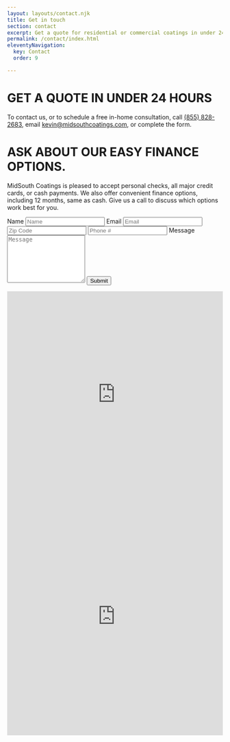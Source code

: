```yaml
---
layout: layouts/contact.njk
title: Get in touch
section: contact
excerpt: Get a quote for residential or commercial coatings in under 24 hours. To contact us, or to schedule a free in-home consultation, call (855) 828-2683, email kevin@midsouthcoatings.com, or complete the form.
permalink: /contact/index.html
eleventyNavigation:
  key: Contact
  order: 9

---
```


# GET A QUOTE IN UNDER 24 HOURS 

To contact us, or to schedule a free in-home consultation, call <a href="tel:8558282683">(855) 828-2683</a>, email <a href="mailto:kevin@midsouthcoatings.com?subject=Inquiry from https://midsouthcoatings.com">kevin@midsouthcoatings.com</a>, or complete the form.

# ASK ABOUT OUR EASY<span class="linebreak"></span> FINANCE OPTIONS.

MidSouth Coatings is pleased to accept personal checks, all major credit cards, or cash payments. We also offer convenient finance options, including 12 months, same as cash. Give us a call to discuss which options work best for you.

<div class="grid-container contact">
<div class="left">
<form name="contact" method="POST" netlify>
  <label for="name">Name</label>
  <input type="text" name="name" id="name" autocomplete="name" placeholder="Name" title="Please enter your name" required>
  <label for="email">Email</label>
  <input type="email" name="email" id="email" autocomplete="email" placeholder="Email" title="The domain portion of the email address is invalid (the portion after the @)." pattern="^([^\x00-\x20\x22\x28\x29\x2c\x2e\x3a-\x3c\x3e\x40\x5b-\x5d\x7f-\xff]+|\x22([^\x0d\x22\x5c\x80-\xff]|\x5c[\x00-\x7f])*\x22)(\x2e([^\x00-\x20\x22\x28\x29\x2c\x2e\x3a-\x3c\x3e\x40\x5b-\x5d\x7f-\xff]+|\x22([^\x0d\x22\x5c\x80-\xff]|\x5c[\x00-\x7f])*\x22))*\x40([^\x00-\x20\x22\x28\x29\x2c\x2e\x3a-\x3c\x3e\x40\x5b-\x5d\x7f-\xff]+|\x5b([^\x0d\x5b-\x5d\x80-\xff]|\x5c[\x00-\x7f])*\x5d)(\x2e([^\x00-\x20\x22\x28\x29\x2c\x2e\x3a-\x3c\x3e\x40\x5b-\x5d\x7f-\xff]+|\x5b([^\x0d\x5b-\x5d\x80-\xff]|\x5c[\x00-\x7f])*\x5d))*(\.\w{2,})+$" required>
  <input type="text" name="zipcode" id="zipcode" autocomplete="zipcode" placeholder="Zip Code" title="Zip Code" required>
  <input type="phone" name="phone" id="phone" autocomplete="phone" placeholder="Phone #" title="Phone #" required>
  <label for="message">Message</label>
  <textarea name="message" id="message" placeholder="Message" rows="7" required></textarea>
<!--   <fieldset name="application">
    <input type="checkbox" name="residential" value="residential" id="residential" >
      <label for="residential">Residential</label>
    <input type="checkbox" name="commercial" value="commercial" id="commercial">
      <label for="commercial">Commercial</label>
    <input type="checkbox" name="decking" value="decking" id="decking">
      <label for="decking">Decking</label>
  </fieldset> -->
  <!-- <input type="hidden" name="subject" value="Form submission from midsouthcoatings.com contact form: {{name}} {{email}}"> -->
  <button type="submit" name="submit">Submit</button>
</form>
</div>
<div class="right">
<iframe class="mobile" src="https://www.google.com/maps/embed?pb=!1m18!1m12!1m3!1d3455.2218015623844!2d-90.18875038488588!3d30.00178698189777!2m3!1f0!2f0!3f0!3m2!1i1024!2i768!4f13.1!3m3!1m2!1s0x8620b05f5b97cd3d%3A0x23364c4e2435db46!2s4636%20Sanford%20St%2C%20Metairie%2C%20LA%2070006!5e0!3m2!1sen!2sus!4v1587922959260!5m2!1sen!2sus" width="100%" height="480" frameborder="0" style="border:0;" allowfullscreen="" aria-hidden="false" tabindex="0"></iframe>
<iframe class="desktop" src="https://www.google.com/maps/embed?pb=!1m18!1m12!1m3!1d3455.2218015623844!2d-90.18875038488588!3d30.00178698189777!2m3!1f0!2f0!3f0!3m2!1i1024!2i768!4f13.1!3m3!1m2!1s0x8620b05f5b97cd3d%3A0x23364c4e2435db46!2s4636%20Sanford%20St%2C%20Metairie%2C%20LA%2070006!5e0!3m2!1sen!2sus!4v1587922959260!5m2!1sen!2sus" width="100%" height="556" frameborder="0" style="border:0;" allowfullscreen="" aria-hidden="false" tabindex="0"></iframe>
</div>
</div>
